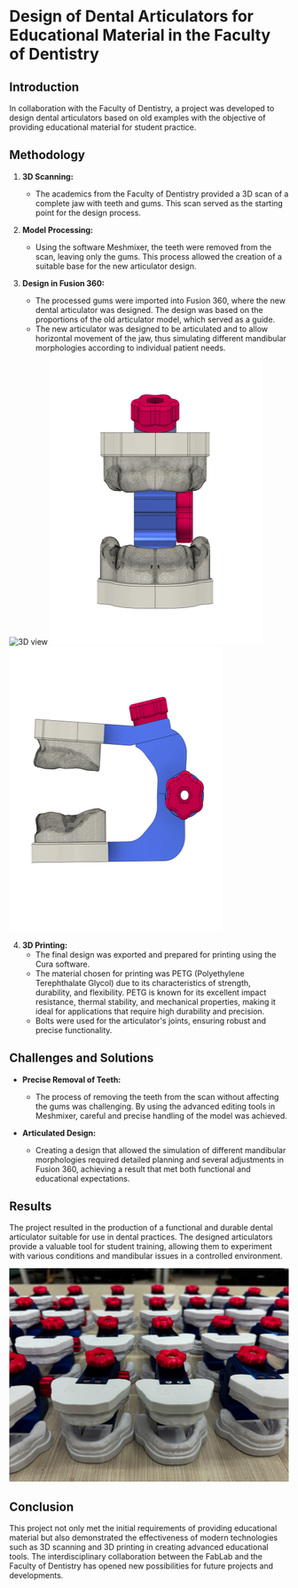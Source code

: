 # Design of Dental Articulators for Educational Material in the Faculty of Dentistry


## Introduction
In collaboration with the Faculty of Dentistry, a project was developed to design dental articulators based on old examples with the objective of providing educational material for student practice.

## Methodology

1. **3D Scanning:**
   - The academics from the Faculty of Dentistry provided a 3D scan of a complete jaw with teeth and gums. This scan served as the starting point for the design process.
   
2. **Model Processing:**
   - Using the software Meshmixer, the teeth were removed from the scan, leaving only the gums. This process allowed the creation of a suitable base for the new articulator design.
   
3. **Design in Fusion 360:**
   - The processed gums were imported into Fusion 360, where the new dental articulator was designed. The design was based on the proportions of the old articulator model, which served as a guide.
   - The new articulator was designed to be articulated and to allow horizontal movement of the jaw, thus simulating different mandibular morphologies according to individual patient needs.

<img src="https://github.com/user-attachments/assets/22ad6de3-3ae5-478a-84f7-766f8515d39b" alt="3D view" width="384" height="512">

<img src="https://github.com/v3c70rCR/dental-articulator/blob/main/IMG/Frontal%203D.png?raw=true" alt="3D view" width="384" height="512">

<img src="https://github.com/v3c70rCR/dental-articulator/blob/main/IMG/Lateral%203D.png?raw=true" alt="3D view" width="384" height="512">

4. **3D Printing:**
   - The final design was exported and prepared for printing using the Cura software.
   - The material chosen for printing was PETG (Polyethylene Terephthalate Glycol) due to its characteristics of strength, durability, and flexibility. PETG is known for its excellent impact resistance, thermal stability, and mechanical properties, making it ideal for applications that require high durability and precision.
   - Bolts were used for the articulator's joints, ensuring robust and precise functionality.

## Challenges and Solutions
- **Precise Removal of Teeth:**
   - The process of removing the teeth from the scan without affecting the gums was challenging. By using the advanced editing tools in Meshmixer, careful and precise handling of the model was achieved.
   
- **Articulated Design:**
   - Creating a design that allowed the simulation of different mandibular morphologies required detailed planning and several adjustments in Fusion 360, achieving a result that met both functional and educational expectations.

## Results
The project resulted in the production of a functional and durable dental articulator suitable for use in dental practices. The designed articulators provide a valuable tool for student training, allowing them to experiment with various conditions and mandibular issues in a controlled environment.

<img src="https://github.com/v3c70rCR/dental-articulator/blob/main/IMG/Oclusor%20final.JPG?raw=true" alt="Dental Articulators" width="512" height="384">


## Conclusion
This project not only met the initial requirements of providing educational material but also demonstrated the effectiveness of modern technologies such as 3D scanning and 3D printing in creating advanced educational tools. The interdisciplinary collaboration between the FabLab and the Faculty of Dentistry has opened new possibilities for future projects and developments.

